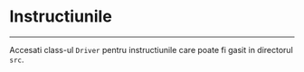 # Instructiunile

---

Accesati class-ul `Driver` pentru instructiunile care poate fi gasit in directorul `src`.

